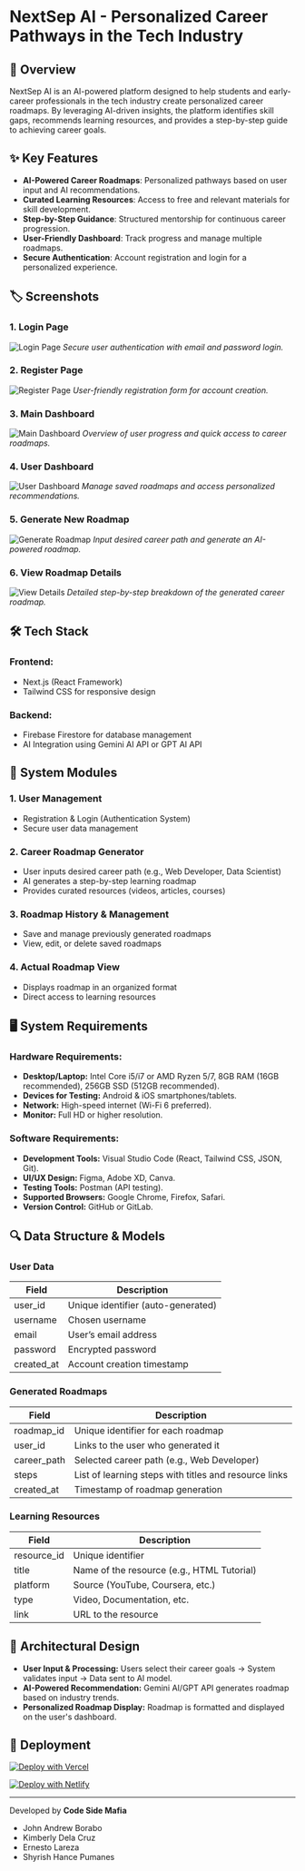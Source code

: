 # NextSep AI - Personalized Career Pathways in the Tech Industry

## 🚀 Overview

NextSep AI is an AI-powered platform designed to help students and early-career professionals in the tech industry create personalized career roadmaps. By leveraging AI-driven insights, the platform identifies skill gaps, recommends learning resources, and provides a step-by-step guide to achieving career goals.

## ✨ Key Features

- **AI-Powered Career Roadmaps**: Personalized pathways based on user input and AI recommendations.
- **Curated Learning Resources**: Access to free and relevant materials for skill development.
- **Step-by-Step Guidance**: Structured mentorship for continuous career progression.
- **User-Friendly Dashboard**: Track progress and manage multiple roadmaps.
- **Secure Authentication**: Account registration and login for a personalized experience.

## 🏷️ Screenshots

### **1. Login Page**

![Login Page](screenshots/signIn.png)
_Secure user authentication with email and password login._

### **2. Register Page**

![Register Page](screenshots/signUp.png)
_User-friendly registration form for account creation._

### **3. Main Dashboard**

![Main Dashboard](screenshots/main.png)
_Overview of user progress and quick access to career roadmaps._

### **4. User Dashboard**

![User Dashboard](screenshots/userDashboard.png)
_Manage saved roadmaps and access personalized recommendations._

### **5. Generate New Roadmap**

![Generate Roadmap](screenshots/genNewRoadmap.png)
_Input desired career path and generate an AI-powered roadmap._

### **6. View Roadmap Details**

![View Details](screenshots/viewDetails.png)
_Detailed step-by-step breakdown of the generated career roadmap._

## 🛠️ Tech Stack

### Frontend:

- Next.js (React Framework)
- Tailwind CSS for responsive design

### Backend:

- Firebase Firestore for database management
- AI Integration using Gemini AI API or GPT AI API

## 📌 System Modules

### 1. **User Management**

- Registration & Login (Authentication System)
- Secure user data management

### 2. **Career Roadmap Generator**

- User inputs desired career path (e.g., Web Developer, Data Scientist)
- AI generates a step-by-step learning roadmap
- Provides curated resources (videos, articles, courses)

### 3. **Roadmap History & Management**

- Save and manage previously generated roadmaps
- View, edit, or delete saved roadmaps

### 4. **Actual Roadmap View**

- Displays roadmap in an organized format
- Direct access to learning resources

## 🖥️ System Requirements

### **Hardware Requirements:**

- **Desktop/Laptop:** Intel Core i5/i7 or AMD Ryzen 5/7, 8GB RAM (16GB recommended), 256GB SSD (512GB recommended).
- **Devices for Testing:** Android & iOS smartphones/tablets.
- **Network:** High-speed internet (Wi-Fi 6 preferred).
- **Monitor:** Full HD or higher resolution.

### **Software Requirements:**

- **Development Tools:** Visual Studio Code (React, Tailwind CSS, JSON, Git).
- **UI/UX Design:** Figma, Adobe XD, Canva.
- **Testing Tools:** Postman (API testing).
- **Supported Browsers:** Google Chrome, Firefox, Safari.
- **Version Control:** GitHub or GitLab.

## 🔍 Data Structure & Models

### **User Data**

| Field      | Description                        |
| ---------- | ---------------------------------- |
| user_id    | Unique identifier (auto-generated) |
| username   | Chosen username                    |
| email      | User’s email address               |
| password   | Encrypted password                 |
| created_at | Account creation timestamp         |

### **Generated Roadmaps**

| Field       | Description                                           |
| ----------- | ----------------------------------------------------- |
| roadmap_id  | Unique identifier for each roadmap                    |
| user_id     | Links to the user who generated it                    |
| career_path | Selected career path (e.g., Web Developer)            |
| steps       | List of learning steps with titles and resource links |
| created_at  | Timestamp of roadmap generation                       |

### **Learning Resources**

| Field       | Description                                |
| ----------- | ------------------------------------------ |
| resource_id | Unique identifier                          |
| title       | Name of the resource (e.g., HTML Tutorial) |
| platform    | Source (YouTube, Coursera, etc.)           |
| type        | Video, Documentation, etc.                 |
| link        | URL to the resource                        |

## 📌 Architectural Design

- **User Input & Processing:** Users select their career goals → System validates input → Data sent to AI model.
- **AI-Powered Recommendation:** Gemini AI/GPT API generates roadmap based on industry trends.
- **Personalized Roadmap Display:** Roadmap is formatted and displayed on the user's dashboard.

## 📩 Deployment

[![Deploy with Vercel](https://vercel.com/button)](https://vercel.com/new/clone?repository-url=https%3A%2F%2Fgithub.com%2FNextJSTemplates%2Fstartup-nextjs)

[![Deploy with Netlify](https://www.netlify.com/img/deploy/button.svg)](https://app.netlify.com/start/deploy?repository=https://github.com/NextJSTemplates/startup-nextjs)

---

Developed by **Code Side Mafia**

- John Andrew Borabo
- Kimberly Dela Cruz
- Ernesto Lareza
- Shyrish Hance Pumanes
